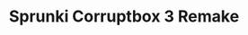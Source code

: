 ---
slug: sprunki-corruptbox-3-remake-1931
title: Sprunki Corruptbox 3 Remake
description: "Sprunki Corruptbox 3 Remake is an exciting online game. Play for free directly in your browser!"
icon: /images/popular_mods/Sprunki Corruptbox 3 Remake.png
url: https://wowtbc.net/sprunkin/corruptbox3-sprunki-remake/index.html
previewImage: /images/popular_mods/Sprunki Corruptbox 3 Remake.png
type: popular mods

# SEO配置
seo:
  title: "Sprunki Corruptbox 3 Remake - Play Free Online Game | Fun Browser Games"
  description: "Sprunki Corruptbox 3 Remake - Play this fun online game for free in your browser. No download required!"
  ogImage: "/images/popular_mods/Sprunki Corruptbox 3 Remake.png"
  keywords: "sprunki-corruptbox-3-remake-1931, online game, browser game, free game, popular mods game, play online"

videoUrls:
  - https://www.youtube.com/embed/example1
  - https://www.youtube.com/embed/example2

whyPlay:
  title: "Why Play Sprunki Corruptbox 3 Remake?"
  items:
    - "Immersive Gameplay: Sprunki Corruptbox 3 Remake offers an engaging and immersive gaming experience that will keep you entertained for hours"
    - "Challenging Levels: Test your skills with increasingly difficult challenges and obstacles"
    - "Beautiful Graphics: Enjoy stunning visuals and smooth animations that bring the game world to life"
    - "Regular Updates: New content and features are added regularly to keep the game fresh and exciting"
    - "Free to Play: Experience all the fun without spending a penny"
    - "Community Features: Connect with other players, share strategies, and compete for high scores"
    - "Cross-Platform: Play on any device with a web browser, no downloads required"

features:
  title: "Key Features of Sprunki Corruptbox 3 Remake"
  image: "/images/popular_mods/Sprunki Corruptbox 3 Remake.png"
  items:
    - "Intuitive Controls: Easy to learn controls make Sprunki Corruptbox 3 Remake accessible for players of all skill levels"
    - "Multiple Game Modes: Enjoy various gameplay options that provide different challenges and experiences"
    - "Character Customization: Personalize your gaming experience with unique characters and items"
    - "Achievement System: Complete special tasks to earn rewards and recognition"
    - "Leaderboards: Compete with players worldwide and see who can achieve the highest scores"

characteristics:
  title: "Game Characteristics"
  image: "/images/popular_mods/Sprunki Corruptbox 3 Remake.png"
  items:
    - "Genre: Popular mods game with elements of strategy and skill"
    - "Difficulty: Suitable for both casual gamers and those seeking a challenge"
    - "Play Time: Quick sessions or extended gameplay, depending on your preference"
    - "Art Style: Vibrant and engaging visuals that enhance the gaming experience"
    - "Sound Design: Immersive audio that complements the gameplay perfectly"

info: "Sprunki Corruptbox 3 Remake is an exciting online game that offers players a unique and engaging gaming experience. With its intuitive controls, stunning visuals, and challenging gameplay, Sprunki Corruptbox 3 Remake provides hours of entertainment for players of all ages and skill levels. Whether you're looking for a quick gaming session during a break or an extended play session, Sprunki Corruptbox 3 Remake delivers an immersive experience that will keep you coming back for more. The game features multiple levels of increasing difficulty, ensuring that players are constantly challenged as they progress. With regular updates adding new content and features, Sprunki Corruptbox 3 Remake remains fresh and exciting, providing endless entertainment options for its growing community of players."

howToPlayIntro: "Welcome to Sprunki Corruptbox 3 Remake! This guide will walk you through the basics and help you master the game. Whether you're a beginner or looking to improve your skills, these tips and instructions will enhance your gaming experience."

howToPlaySteps:
  - title: "Getting Started"
    description: "Begin your Sprunki Corruptbox 3 Remake adventure by familiarizing yourself with the controls. Use your keyboard or mouse to navigate through the game interface. The tutorial will guide you through the basic mechanics and help you understand the objectives."
  - title: "Understanding the Objectives"
    description: "In Sprunki Corruptbox 3 Remake, your main goal is to progress through levels by completing specific objectives. Each level presents unique challenges that require different strategies and approaches."
  - title: "Mastering the Controls"
    description: "Practice using the controls to improve your precision and reaction time. Sprunki Corruptbox 3 Remake requires quick reflexes and strategic thinking to overcome obstacles and defeat opponents."
  - title: "Utilizing Power-ups"
    description: "Collect power-ups throughout the game to enhance your abilities and overcome difficult challenges. Each power-up offers unique advantages that can be crucial for success."
  - title: "Developing Strategies"
    description: "As you progress in Sprunki Corruptbox 3 Remake, develop effective strategies for different scenarios. Analyze patterns, anticipate challenges, and adapt your approach to maximize your performance."

faq:
  title: "Frequently Asked Questions about Sprunki Corruptbox 3 Remake"
  items:
    - question: "Is Sprunki Corruptbox 3 Remake free to play?"
      answer: "Yes, Sprunki Corruptbox 3 Remake is completely free to play directly in your web browser. No downloads or purchases are required to enjoy the full game experience."
    - question: "Can I play Sprunki Corruptbox 3 Remake on mobile devices?"
      answer: "Yes, Sprunki Corruptbox 3 Remake is optimized for both desktop and mobile play. You can enjoy the game on any device with a web browser and internet connection."
    - question: "Are there any in-game purchases?"
      answer: "While Sprunki Corruptbox 3 Remake is free to play, there may be optional in-game purchases available for cosmetic items or additional features that don't affect core gameplay."
    - question: "How often is Sprunki Corruptbox 3 Remake updated?"
      answer: "The developers regularly update Sprunki Corruptbox 3 Remake with new content, features, and improvements based on player feedback and game performance."
    - question: "Can I play Sprunki Corruptbox 3 Remake offline?"
      answer: "Currently, Sprunki Corruptbox 3 Remake requires an internet connection to play as it's a browser-based online game."
    - question: "Is Sprunki Corruptbox 3 Remake suitable for children?"
      answer: "Yes, Sprunki Corruptbox 3 Remake is designed to be family-friendly and suitable for players of all ages."
    - question: "How do I report bugs or issues?"
      answer: "If you encounter any problems while playing Sprunki Corruptbox 3 Remake, you can report them through the game's support page or contact the developers directly through their website."
    - question: "Still Have Questions?"
      answer: "If you have additional questions about Sprunki Corruptbox 3 Remake that aren't covered in this FAQ, please visit our support center or contact our customer service team for assistance."
---